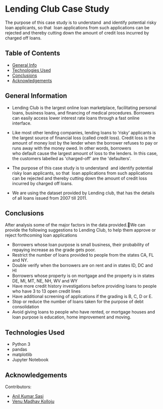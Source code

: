 # Lending Club Case Study
The purpose of this case study is to understand  and identify potential risky loan applicants, so that  loan applications from such applications can be rejected and thereby cutting down the amount of credit loss incurred by charged off loans.

## Table of Contents
* [General Info](#general-information)
* [Technologies Used](#technologies-used)
* [Conclusions](#conclusions)
* [Acknowledgements](#acknowledgements)

## General Information
- Lending Club is the largest online loan marketplace, facilitating personal loans, business loans, and financing of medical procedures. Borrowers can easily access lower interest rate loans through a fast online interface. 

- Like most other lending companies, lending loans to ‘risky’ applicants is the largest source of financial loss (called credit loss). Credit loss is the amount of money lost by the lender when the borrower refuses to pay or runs away with the money owed. In other words, borrowers who default cause the largest amount of loss to the lenders. In this case, the customers labelled as 'charged-off' are the 'defaulters'. 

- The purpose of this case study is to understand  and identify potential risky loan applicants, so that  loan applications from such applications can be rejected and thereby cutting down the amount of credit loss incurred by charged off loans.

- We are using the dataset provided by Lending club, that has the details of all loans issued from 2007 till 2011.

## Conclusions
After analysis some of the major factors in the data provided.We can provide the following suggestions to Lending Club, to help them approve or reject forthcoming loan applications
- Borrowers whose loan purpose is small business, their probability of repaying increase as the grade gets poor.
- Restrict the number of loans provided to people from the states CA, FL and NY.
- Double verify when the borrowers are on rent and in states ID, DC and HI
- Borrowers whose property is on mortgage and the property is in states DE, MI, MT, NE, NH, WV and WY
- Have more credit history investigations before providing loans to people who have 3 to 13 open credit lines
- Have additional screening of applications if the grading is B, C, D or E.
- Stop or reduce the number of loans taken for the purpose of debt consolidation
- Avoid giving loans to people who have rented, or mortgage houses and loan purpose is education, home improvement and moving.

## Technologies Used
- Python 3
- pandas
- matplotlib
- Jupyter Notebook

## Acknowledgements
Contributors:
* [Anil Kumar Sasi](https://github.com/aks2169/)
* [Venu Madhav Kolloju](https://github.com/VenuMadhavKolloju)
